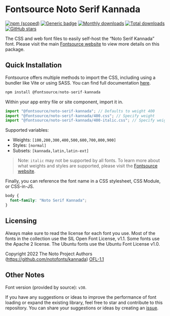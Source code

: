 # Fontsource Noto Serif Kannada

[![npm (scoped)](https://img.shields.io/npm/v/@fontsource/noto-serif-kannada?color=brightgreen)](https://www.npmjs.com/package/@fontsource/noto-serif-kannada) [![Generic badge](https://img.shields.io/badge/fontsource-passing-brightgreen)](https://github.com/fontsource/fontsource) [![Monthly downloads](https://badgen.net/npm/dm/@fontsource/noto-serif-kannada)](https://github.com/fontsource/fontsource) [![Total downloads](https://badgen.net/npm/dt/@fontsource/noto-serif-kannada)](https://github.com/fontsource/fontsource) [![GitHub stars](https://img.shields.io/github/stars/fontsource/fontsource.svg?style=social&label=Star)](https://github.com/fontsource/fontsource/stargazers)

The CSS and web font files to easily self-host the “Noto Serif Kannada” font. Please visit the main [Fontsource website](https://fontsource.org/fonts/noto-serif-kannada) to view more details on this package.

## Quick Installation

Fontsource offers multiple methods to import the CSS, including using a bundler like Vite or using SASS. You can find full documentation [here](https://fontsource.org/docs/getting-started/introduction).

```javascript
npm install @fontsource/noto-serif-kannada
```

Within your app entry file or site component, import it in.

```javascript
import "@fontsource/noto-serif-kannada"; // Defaults to weight 400
import "@fontsource/noto-serif-kannada/400.css"; // Specify weight
import "@fontsource/noto-serif-kannada/400-italic.css"; // Specify weight and style
```

Supported variables:
- Weights: `[100,200,300,400,500,600,700,800,900]`
- Styles: `[normal]`
- Subsets: `[kannada,latin,latin-ext]`

> Note: `italic` may not be supported by all fonts. To learn more about what weights and styles are supported, please visit the [Fontsource website](https://fontsource.org/fonts/noto-serif-kannada).

Finally, you can reference the font name in a CSS stylesheet, CSS Module, or CSS-in-JS.

```css
body {
  font-family: "Noto Serif Kannada";
}
```

## Licensing
Always make sure to read the license for each font you use. Most of the fonts in the collection use the SIL Open Font License, v1.1. Some fonts use the Apache 2 license. The Ubuntu fonts use the Ubuntu Font License v1.0.

Copyright 2022 The Noto Project Authors (https://github.com/notofonts/kannada)
[OFL-1.1](https://openfontlicense.org)

## Other Notes
Font version (provided by source): `v30`.

If you have any suggestions or ideas to improve the performance of font loading or expand the existing library, feel free to star and contribute to this repository. You can share your suggestions or ideas by creating an [issue](https://github.com/fontsource/fontsource/issues).